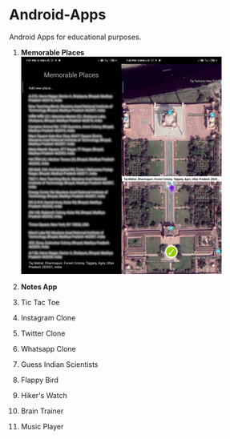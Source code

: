 # Android-Apps
Android Apps for educational purposes.

1. **Memorable Places**
<br/><img src="Screenshots/Memorable_Places_1.jpg" width="200"><img src="Screenshots/Memorable_Places_2.jpg" width="200">

2. **Notes App**
3. Tic Tac Toe
4. Instagram Clone
5. Twitter Clone
6. Whatsapp Clone
7. Guess Indian Scientists
8. Flappy Bird
9. Hiker's Watch
10. Brain Trainer
11. Music Player
